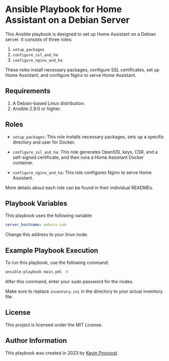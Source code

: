 # Ansible Playbook for Home Assistant on a Debian Server

This Ansible playbook is designed to set up Home Assistant on a Debian server. It consists of three roles: 

1. `setup_packages`
2. `configure_ssl_and_ha`
3. `configure_nginx_and_ha`

These roles install necessary packages, configure SSL certificates, set up Home Assistant, and configure Nginx to serve Home Assistant. 

## Requirements

1. A Debian-based Linux distribution.
2. Ansible 2.9.0 or higher.

## Roles

- `setup_packages`: This role installs necessary packages, sets up a specific directory and user for Docker.

- `configure_ssl_and_ha`: This role generates OpenSSL keys, CSR, and a self-signed certificate, and then runs a Home Assistant Docker container.

- `configure_nginx_and_ha`: This role configures Nginx to serve Home Assistant.

More details about each role can be found in their individual READMEs.

## Playbook Variables

This playbook uses the following variable:

```yml
server_hostname: websrv.com
```

Change this address to your linux node.

## Example Playbook Execution

To run this playbook, use the following command:

```bash
ansible-playbook main.yml -K
```
After this command, enter your sudo password for the nodes.

Make sure to replace `inventory.ini` in the directory to your actual inventory file.

## License

This project is licensed under the MIT License.

## Author Information

This playbook was created in 2023 by [Kevin Provoost](mailto:kevin.provoost@student.howest.be).